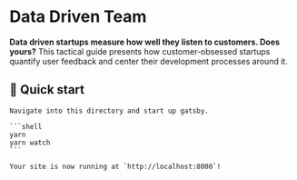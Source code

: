 # Data Driven Team

**Data driven startups measure how well they listen to customers. Does yours?** This tactical guide presents how customer-obsessed startups quantify user feedback and center their development processes around it.

## 🚀 Quick start

    Navigate into this directory and start up gatsby.

    ```shell
    yarn
    yarn watch
    ```

    Your site is now running at `http://localhost:8000`!
